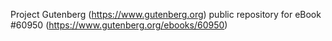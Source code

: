 Project Gutenberg (https://www.gutenberg.org) public repository for
eBook #60950 (https://www.gutenberg.org/ebooks/60950)
